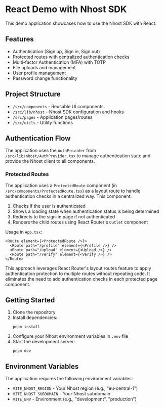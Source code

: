 # React Demo with Nhost SDK

This demo application showcases how to use the Nhost SDK with React.

## Features

- Authentication (Sign up, Sign in, Sign out)
- Protected routes with centralized authentication checks
- Multi-factor Authentication (MFA) with TOTP
- File uploads and management
- User profile management
- Password change functionality

## Project Structure

- `/src/components` - Reusable UI components
- `/src/lib/nhost` - Nhost SDK configuration and hooks
- `/src/pages` - Application pages/routes
- `/src/utils` - Utility functions

## Authentication Flow

The application uses the `AuthProvider` from `/src/lib/nhost/AuthProvider.tsx` to manage authentication state and provide the Nhost client to all components.

### Protected Routes

The application uses a `ProtectedRoute` component (in `/src/components/ProtectedRoute.tsx`) as a layout route to handle authentication checks in a centralized way. This component:

1. Checks if the user is authenticated
2. Shows a loading state when authentication status is being determined
3. Redirects to the sign-in page if not authenticated
4. Renders the child routes using React Router's `Outlet` component

Usage in `App.tsx`:

```tsx
<Route element={<ProtectedRoute />}>
  <Route path="/profile" element={<Profile />} />
  <Route path="/upload" element={<Upload />} />
  <Route path="/verify" element={<Verify />} />
</Route>
```

This approach leverages React Router's layout routes feature to apply authentication protection to multiple routes without repeating code. It eliminates the need to add authentication checks in each protected page component.

## Getting Started

1. Clone the repository
2. Install dependencies:
   ```
   pnpm install
   ```
3. Configure your Nhost environment variables in `.env` file
4. Start the development server:
   ```
   pnpm dev
   ```

## Environment Variables

The application requires the following environment variables:

- `VITE_NHOST_REGION` - Your Nhost region (e.g., "eu-central-1")
- `VITE_NHOST_SUBDOMAIN` - Your Nhost subdomain
- `VITE_ENV` - Environment (e.g., "development", "production")

